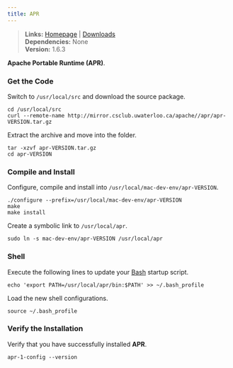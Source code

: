 ```yaml
---
title: APR
---
```


> **Links:** [Homepage](https://apr.apache.org/) | [Downloads](https://apr.apache.org/download.cgi)  
> **Dependencies:** None  
> **Version:** <span id="version">1.6.3</span>

**Apache Portable Runtime (APR)**.


### Get the Code

Switch to `/usr/local/src` and download the source package.

	cd /usr/local/src
	curl --remote-name http://mirror.csclub.uwaterloo.ca/apache//apr/apr-VERSION.tar.gz

Extract the archive and move into the folder.

	tar -xzvf apr-VERSION.tar.gz
	cd apr-VERSION


### Compile and Install

Configure, compile and install into `/usr/local/mac-dev-env/apr-VERSION`.

	./configure --prefix=/usr/local/mac-dev-env/apr-VERSION
	make
	make install

Create a symbolic link to `/usr/local/apr`.

	sudo ln -s mac-dev-env/apr-VERSION /usr/local/apr


### Shell

Execute the following lines to update your [Bash](http://en.wikipedia.org/wiki/Bash_%28Unix_shell%29) startup script.

	echo 'export PATH=/usr/local/apr/bin:$PATH' >> ~/.bash_profile

Load the new shell configurations.

	source ~/.bash_profile


### Verify the Installation

Verify that you have successfully installed **APR**.

	apr-1-config --version
